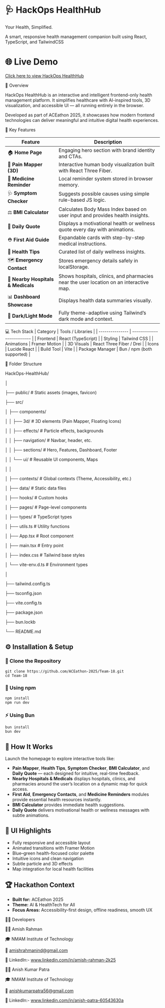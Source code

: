 # 🩺 HackOps HealthHub
Your Health, Simplified.


A smart, responsive health management companion built using React, TypeScript, and TailwindCSS

# 🌐 Live Demo
[Click here to view HackOps HealthHub](https://hackopshealthhub.vercel.app/)


🚀 Overview

HackOps HealthHub is an interactive and intelligent frontend-only health management platform.
It simplifies healthcare with AI-inspired tools, 3D visualization, and accessible UI — all running entirely in the browser.

Developed as part of ACEathon 2025, it showcases how modern frontend technologies can deliver meaningful and intuitive digital health experiences.

🧩 Key Features

| Feature                            | Description                                                                            |
| ---------------------------------- | -------------------------------------------------------------------------------------- |
| 🏠 **Home Page**                   | Engaging hero section with brand identity and CTAs.                                    |
| 🩻 **Pain Mapper (3D)**            | Interactive human body visualization built with React Three Fiber.                     |
| 💊 **Medicine Reminder**           | Local reminder system stored in browser memory.                                        |
| 🩺 **Symptom Checker**             | Suggests possible causes using simple rule-based JS logic.                             |
| ⚖️ **BMI Calculator**              | Calculates Body Mass Index based on user input and provides health insights.           |
| 💬 **Daily Quote**                 | Displays a motivational health or wellness quote every day with animations.            |
| ⛑️ **First Aid Guide**             | Expandable cards with step-by-step medical instructions.                               |
| 🧠 **Health Tips**                 | Curated list of daily wellness insights.                                               |
| 🗺️ **Emergency Contact**          | Stores emergency details safely in localStorage.                                       |
| 🏥 **Nearby Hospitals & Medicals** | Shows hospitals, clinics, and pharmacies near the user location on an interactive map. |
| 📊 **Dashboard Showcase**          | Displays health data summaries visually.                                               |
| 🌙 **Dark/Light Mode**             | Fully theme-adaptive using Tailwind’s dark mode and context.                           |


💻 Tech Stack
| Category        | Tools / Libraries          |
| --------------- | -------------------------- |
| Frontend        | React (TypeScript)         |
| Styling         | Tailwind CSS               |
| Animations      | Framer Motion              |
| 3D Visuals      | React Three Fiber / Drei   |
| Icons           | Lucide React               |
| Build Tool      | Vite                       |
| Package Manager | Bun / npm (both supported) |

🧱 Folder Structure

HackOps-HealthHub/

│

├── public/                  # Static assets (images, favicon)

├── src/

│   ├── components/

│   │   ├── 3d/              # 3D elements (Pain Mapper, Floating Icons)

│   │   ├── effects/         # Particle effects, backgrounds

│   │   ├── navigation/      # Navbar, header, etc.

│   │   ├── sections/        # Hero, Features, Dashboard, Footer

│   │   └── ui/              # Reusable UI components, Maps

│   │

│   ├── contexts/            # Global contexts (Theme, Accessibility, etc.)

│   ├── data/                # Static data files

│   ├── hooks/               # Custom hooks

│   ├── pages/               # Page-level components

│   ├── types/               # TypeScript types

│   ├── utils.ts             # Utility functions

│   ├── App.tsx              # Root component

│   ├── main.tsx             # Entry point

│   ├── index.css            # Tailwind base styles

│   └── vite-env.d.ts        # Environment types

│

├── tailwind.config.ts

├── tsconfig.json

├── vite.config.ts

├── package.json

├── bun.lockb

└── README.md



## ⚙️ Installation & Setup

### 🔹 Clone the Repository

    git clone https://github.com/ACEathon-2025/Team-18.git
    cd Team-18

### 🧩 Using npm

    npm install
    npm run dev

### ⚡ Using Bun

    bun install
    bun dev
## 🧠 How It Works

Launch the homepage to explore interactive tools like:

- **Pain Mapper**, **Health Tips**, **Symptom Checker**, **BMI Calculator**, and **Daily Quote** — each designed for intuitive, real-time feedback.
- **Nearby Hospitals & Medicals** displays hospitals, clinics, and pharmacies around the user’s location on a dynamic map for quick access.
- **First Aid**, **Emergency Contacts**, and **Medicine Reminders** modules provide essential health resources instantly.
- **BMI Calculator** provides immediate health suggestions.
- **Daily Quote** delivers motivational health or wellness messages with subtle animations.


## 🎨 UI Highlights

- Fully responsive and accessible layout
- Animated transitions with Framer Motion
- Blue–green health-focused color palette
- Intuitive icons and clean navigation
- Subtle particle and 3D effects
- Map integration for local health facilities


## 🏆 Hackathon Context

- **Built for:** ACEathon 2025
- **Theme:** AI & HealthTech for All
- **Focus Areas:** Accessibility-first design, offline readiness, smooth UX


👨‍💻 Developers

🧑‍💻 Amish Rahman

🎓 NMAM Institute of Technology

📧 amishrahmanind@gmail.com

💼 LinkedIn:- www.linkedin.com/in/amish-rahman-2k25

🧑‍💻 Anish Kumar Patra

🎓 NMAM Institute of Technology

📧 anishkumarpatra56@gmail.com

💼 LinkedIn:- www.linkedin.com/in/anish-patra-60543630a


